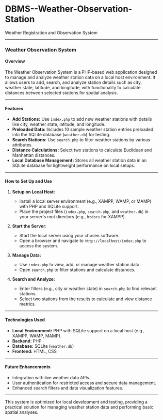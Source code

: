 # DBMS--Weather-Observation-Station
Weather Registration and Observation System

---

### Weather Observation System

#### Overview
The Weather Observation System is a PHP-based web application designed to manage and analyze weather station data on a local host environment. It allows users to add, search, and analyze station details such as city, weather state, latitude, and longitude, with functionality to calculate distances between selected stations for spatial analysis.

---

#### Features
- **Add Stations:** Use `index.php` to add new weather stations with details like city, weather state, latitude, and longitude.
- **Preloaded Data:** Includes 10 sample weather station entries preloaded into the SQLite database (`weather.db`) for testing.
- **Search Stations:** Use `search.php` to filter weather stations by various attributes.
- **Distance Calculations:** Select two stations to calculate Euclidean and Manhattan distances.
- **Local Database Management:** Stores all weather station data in an SQLite database for lightweight performance on local setups.

---

#### How to Set Up and Use
1. **Setup on Local Host:**
   - Install a local server environment (e.g., XAMPP, WAMP, or MAMP) with PHP and SQLite support.
   - Place the project files (`index.php`, `search.php`, and `weather.db`) in your server's root directory (e.g., `htdocs` for XAMPP).

2. **Start the Server:**
   - Start the local server using your chosen software.
   - Open a browser and navigate to `http://localhost/index.php` to access the system.

3. **Manage Data:**
   - Use `index.php` to view, add, or manage weather station data.
   - Open `search.php` to filter stations and calculate distances.

4. **Search and Analyze:**
   - Enter filters (e.g., city or weather state) in `search.php` to find relevant stations.
   - Select two stations from the results to calculate and view distance metrics.

---


#### Technologies Used
- **Local Environment:** PHP with SQLite support on a local host (e.g., XAMPP, WAMP, MAMP).
- **Backend:** PHP
- **Database:** SQLite (`weather.db`)
- **Frontend:** HTML, CSS

---

#### Future Enhancements
- Integration with live weather data APIs.
- User authentication for restricted access and secure data management.
- Enhanced search filters and data visualization features.
  

---

This system is optimized for local development and testing, providing a practical solution for managing weather station data and performing basic spatial analyses.
